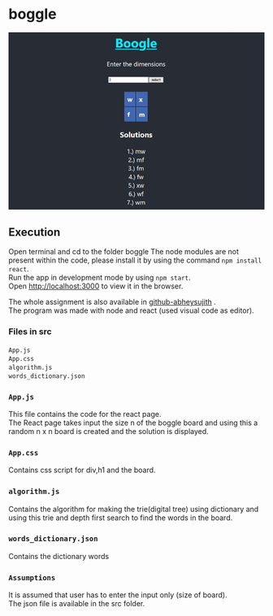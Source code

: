 # boggle
![](image4.JPG)
## Execution

Open terminal and cd to the folder boggle
The node modules are not present within the code, please install it by using the command `npm install react`.<br />
Run the app in development mode by using `npm start`.<br />
Open [http://localhost:3000](http://localhost:3000) to view it in the browser.<br />

The whole assignment is also available in [github-abheysujith](https://github.com/abhey-sujith/boggle) .<br />
The program was made with node and react (used visual code as editor).<br />

### Files in src

`App.js` <br />
`App.css` <br />
`algorithm.js` <br />
`words_dictionary.json`<br />

### `App.js`

This file contains the code for the react page.<br />
The React page takes input the size n of the boggle board and using this a random n x n board is created and the solution is displayed. <br />

### `App.css`

Contains css script for div,h1 and the board.

### `algorithm.js`

Contains the algorithm for making the trie(digital tree) using dictionary and using this trie and depth first search to find the words in the board.<br />

### `words_dictionary.json`

Contains the dictionary words<br />

### `Assumptions`

It is assumed that user has to enter the input only (size of board).<br />
The json file is available in the src folder.<br />

